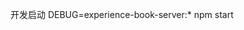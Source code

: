 <!--
 * @Author: PengChaoQun 1152684231@qq.com
 * @Date: 2023-12-28 14:28:22
 * @LastEditors: PengChaoQun 1152684231@qq.com
 * @LastEditTime: 2024-02-04 10:51:54
 * @FilePath: /experience-book-server/README.md
 * @Description: 
-->
开发启动
DEBUG=experience-book-server:* npm start